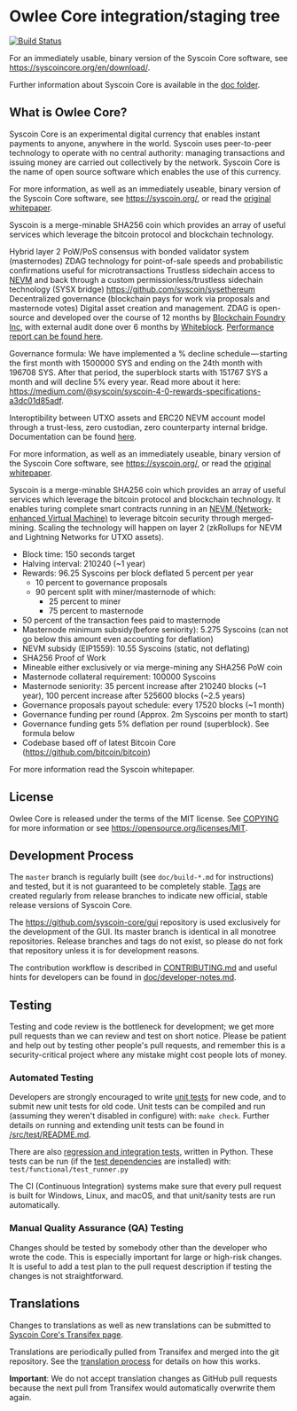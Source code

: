 Owlee Core integration/staging tree
=====================================

[![Build Status](https://travis-ci.org/syscoin/syscoin.svg?branch=master)](https://travis-ci.org/syscoin/syscoin)

For an immediately usable, binary version of the Syscoin Core software, see
https://syscoincore.org/en/download/.

Further information about Syscoin Core is available in the [doc folder](/doc).

What is Owlee Core?
----------------

Syscoin Core is an experimental digital currency that enables instant payments to anyone, anywhere in the world. Syscoin uses peer-to-peer technology to operate with no central authority: managing transactions and issuing money are carried out collectively by the network. Syscoin Core is the name of open source software which enables the use of this currency.

For more information, as well as an immediately useable, binary version of the Syscoin Core software, see https://syscoin.org/, or read the [original whitepaper](https://syscoin.org/zdag_syscoin_whitepaper.pdf).

Syscoin is a merge-minable SHA256 coin which provides an array of useful services which leverage the bitcoin protocol and blockchain technology.

Hybrid layer 2 PoW/PoS consensus with bonded validator system (masternodes) ZDAG technology for point-of-sale speeds and probabilistic confirmations useful for microtransactions Trustless sidechain access to [NEVM](https://github.com/syscoin/go-ethereum) and back through a custom permissionless/trustless sidechain technology (SYSX bridge) https://github.com/syscoin/sysethereum Decentralized governance (blockchain pays for work via proposals and masternode votes) Digital asset creation and management. ZDAG is open-source and developed over the course of 12 months by [Blockchain Foundry Inc](https://www.blockchainfoundry.co/), with external audit done over 6 months by [Whiteblock](https://whiteblock.io). [Performance report can be found here](https://syscoin.org/tps_whiteblock_syscoin_report.pdf).

Governance formula: We have implemented a % decline schedule — starting the first month with 1500000 SYS and ending on the 24th month with 196708 SYS. After that period, the superblock starts with 151767 SYS a month and will decline 5% every year. Read more about it here: https://medium.com/@syscoin/syscoin-4-0-rewards-specifications-a3dc01d85adf.

Interoptibility between UTXO assets and ERC20 NEVM account model through a trust-less, zero custodian, zero counterparty internal bridge. Documentation can be found [here](https://github.com/syscoin/sysethereum-docs).

For more information, as well as an immediately useable, binary version of
the Syscoin Core software, see https://syscoin.org/, or read the
[original whitepaper](https://syscoin.org/zdag_syscoin_whitepaper.pdf).

Syscoin is a merge-minable SHA256 coin which provides an array of useful services which leverage the bitcoin protocol and blockchain technology. It enables turing complete smart contracts running in an [NEVM (Network-enhanced Virtual Machine)](https://github.com/syscoin/go-ethereum) to leverage bitcoin security through merged-mining. Scaling the technology will happen on layer 2 (zkRollups for NEVM and Lightning Networks for UTXO assets).

- Block time: 150 seconds target
- Halving interval: 210240 (~1 year)
- Rewards: 96.25 Syscoins per block deflated 5 percent per year
  - 10 percent to governance proposals
  - 90 percent split with miner/masternode of which:
    - 25 percent to miner
    - 75 percent to masternode
- 50 percent of the transaction fees paid to masternode
- Masternode minimum subsidy(before seniority): 5.275 Syscoins (can not go below this amount even accounting for deflation)
- NEVM subsidy (EIP1559): 10.55 Syscoins (static, not deflating)
- SHA256 Proof of Work
- Mineable either exclusively or via merge-mining any SHA256 PoW coin
- Masternode collateral requirement: 100000 Syscoins
- Masternode seniority: 35 percent increase after 210240 blocks (~1 year), 100 percent increase after 525600 blocks (~2.5 years)
- Governance proposals payout schedule: every 17520 blocks (~1 month)
- Governance funding per round (Approx. 2m Syscoins per month to start)
- Governance funding gets 5% deflation per round (superblock). See formula below
- Codebase based off of latest Bitcoin Core (https://github.com/bitcoin/bitcoin)

For more information read the Syscoin whitepaper.

License
-------

Owlee Core is released under the terms of the MIT license. See [COPYING](COPYING) for more
information or see https://opensource.org/licenses/MIT.

Development Process
-------------------

The `master` branch is regularly built (see `doc/build-*.md` for instructions) and tested, but it is not guaranteed to be
completely stable. [Tags](https://github.com/syscoin/syscoin/tags) are created
regularly from release branches to indicate new official, stable release versions of Syscoin Core.

The https://github.com/syscoin-core/gui repository is used exclusively for the
development of the GUI. Its master branch is identical in all monotree
repositories. Release branches and tags do not exist, so please do not fork
that repository unless it is for development reasons.

The contribution workflow is described in [CONTRIBUTING.md](CONTRIBUTING.md)
and useful hints for developers can be found in [doc/developer-notes.md](doc/developer-notes.md).

Testing
-------

Testing and code review is the bottleneck for development; we get more pull
requests than we can review and test on short notice. Please be patient and help out by testing
other people's pull requests, and remember this is a security-critical project where any mistake might cost people
lots of money.

### Automated Testing

Developers are strongly encouraged to write [unit tests](src/test/README.md) for new code, and to
submit new unit tests for old code. Unit tests can be compiled and run
(assuming they weren't disabled in configure) with: `make check`. Further details on running
and extending unit tests can be found in [/src/test/README.md](/src/test/README.md).

There are also [regression and integration tests](/test), written
in Python.
These tests can be run (if the [test dependencies](/test) are installed) with: `test/functional/test_runner.py`

The CI (Continuous Integration) systems make sure that every pull request is built for Windows, Linux, and macOS,
and that unit/sanity tests are run automatically.

### Manual Quality Assurance (QA) Testing

Changes should be tested by somebody other than the developer who wrote the
code. This is especially important for large or high-risk changes. It is useful
to add a test plan to the pull request description if testing the changes is
not straightforward.

Translations
------------

Changes to translations as well as new translations can be submitted to
[Syscoin Core's Transifex page](https://www.transifex.com/syscoin/syscoin/).

Translations are periodically pulled from Transifex and merged into the git repository. See the
[translation process](doc/translation_process.md) for details on how this works.

**Important**: We do not accept translation changes as GitHub pull requests because the next
pull from Transifex would automatically overwrite them again.
